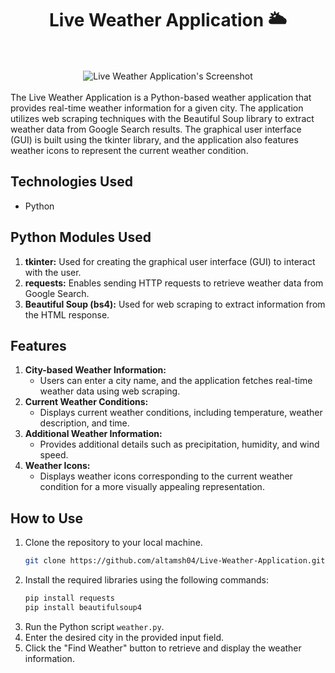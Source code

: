 <div align='center'>
  <h1>Live Weather Application 🌥️</h1>
</div>
<br>
<div align='center'>
  <br>
  <img src="https://github.com/altamsh04/Live-Weather-Application/assets/84860267/95867a0a-582d-43e1-8852-57e485e1811c" alt="Live Weather Application's Screenshot">
  <br>
</div>
<br>
The Live Weather Application is a Python-based weather application that provides real-time weather information for a given city. The application utilizes web scraping techniques with the Beautiful Soup library to extract weather data from Google Search results. The graphical user interface (GUI) is built using the tkinter library, and the application also features weather icons to represent the current weather condition.

## Technologies Used
- Python

## Python Modules Used
1. **tkinter:** Used for creating the graphical user interface (GUI) to interact with the user.
2. **requests:** Enables sending HTTP requests to retrieve weather data from Google Search.
3. **Beautiful Soup (bs4):** Used for web scraping to extract information from the HTML response.

## Features
1. **City-based Weather Information:**
   - Users can enter a city name, and the application fetches real-time weather data using web scraping.
2. **Current Weather Conditions:**
   - Displays current weather conditions, including temperature, weather description, and time.
3. **Additional Weather Information:**
   - Provides additional details such as precipitation, humidity, and wind speed.
4. **Weather Icons:**
   - Displays weather icons corresponding to the current weather condition for a more visually appealing representation.

## How to Use
1. Clone the repository to your local machine.
   ```bash
   git clone https://github.com/altamsh04/Live-Weather-Application.git
   ```
2. Install the required libraries using the following commands:
   ```bash
   pip install requests
   pip install beautifulsoup4
   ```
3. Run the Python script `weather.py`.
4. Enter the desired city in the provided input field.
5. Click the "Find Weather" button to retrieve and display the weather information.

